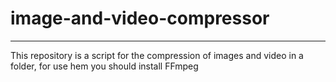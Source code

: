 # image-and-video-compressor
---
This repository is a script for the compression of images and video in a folder, for use hem you should install FFmpeg
